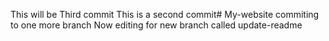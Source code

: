 This will be Third commit This is a second commit# My-website
commiting to one more branch 
Now editing for new branch called update-readme
